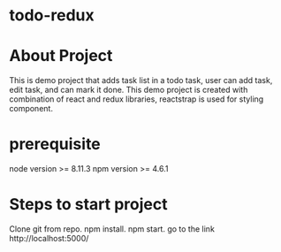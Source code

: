 # todo-redux

# About Project
This is demo project that adds task list in a todo task, user can add task, edit task, and can mark it done.
This demo project is created with combination of react and redux libraries, reactstrap is used for styling component.

# prerequisite
node version >= 8.11.3 npm version >= 4.6.1

# Steps to start project
Clone git from repo.
npm install.
npm start.
go to the link http://localhost:5000/
